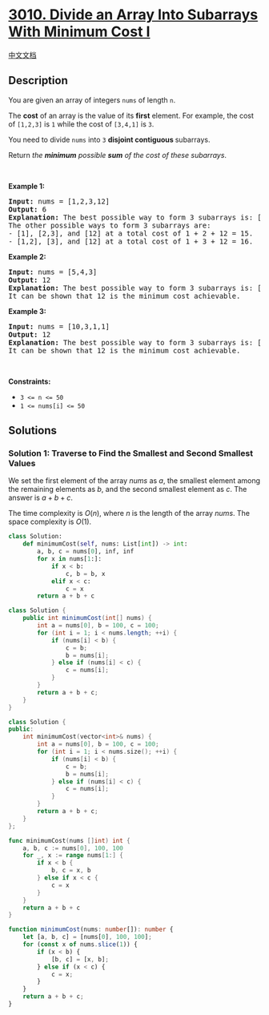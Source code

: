 # [3010. Divide an Array Into Subarrays With Minimum Cost I](https://leetcode.com/problems/divide-an-array-into-subarrays-with-minimum-cost-i)

[中文文档](./solution/3000-3099/3010.Divide%20an%20Array%20Into%20Subarrays%20With%20Minimum%20Cost%20I/README.md)

<!-- tags:Array,Enumeration,Sorting -->

## Description

<p>You are given an array of integers <code>nums</code> of length <code>n</code>.</p>

<p>The <strong>cost</strong> of an array is the value of its <strong>first</strong> element. For example, the cost of <code>[1,2,3]</code> is <code>1</code> while the cost of <code>[3,4,1]</code> is <code>3</code>.</p>

<p>You need to divide <code>nums</code> into <code>3</code> <strong>disjoint contiguous </strong><span data-keyword="subarray-nonempty">subarrays</span>.</p>

<p>Return <em>the <strong>minimum</strong> possible <strong>sum</strong> of the cost of these subarrays</em>.</p>

<p>&nbsp;</p>
<p><strong class="example">Example 1:</strong></p>

<pre>
<strong>Input:</strong> nums = [1,2,3,12]
<strong>Output:</strong> 6
<strong>Explanation:</strong> The best possible way to form 3 subarrays is: [1], [2], and [3,12] at a total cost of 1 + 2 + 3 = 6.
The other possible ways to form 3 subarrays are:
- [1], [2,3], and [12] at a total cost of 1 + 2 + 12 = 15.
- [1,2], [3], and [12] at a total cost of 1 + 3 + 12 = 16.
</pre>

<p><strong class="example">Example 2:</strong></p>

<pre>
<strong>Input:</strong> nums = [5,4,3]
<strong>Output:</strong> 12
<strong>Explanation:</strong> The best possible way to form 3 subarrays is: [5], [4], and [3] at a total cost of 5 + 4 + 3 = 12.
It can be shown that 12 is the minimum cost achievable.
</pre>

<p><strong class="example">Example 3:</strong></p>

<pre>
<strong>Input:</strong> nums = [10,3,1,1]
<strong>Output:</strong> 12
<strong>Explanation:</strong> The best possible way to form 3 subarrays is: [10,3], [1], and [1] at a total cost of 10 + 1 + 1 = 12.
It can be shown that 12 is the minimum cost achievable.
</pre>

<p>&nbsp;</p>
<p><strong>Constraints:</strong></p>

<ul>
	<li><code>3 &lt;= n &lt;= 50</code></li>
	<li><code>1 &lt;= nums[i] &lt;= 50</code></li>
</ul>

## Solutions

### Solution 1: Traverse to Find the Smallest and Second Smallest Values

We set the first element of the array $nums$ as $a$, the smallest element among the remaining elements as $b$, and the second smallest element as $c$. The answer is $a+b+c$.

The time complexity is $O(n)$, where $n$ is the length of the array $nums$. The space complexity is $O(1)$.

<!-- tabs:start -->

```python
class Solution:
    def minimumCost(self, nums: List[int]) -> int:
        a, b, c = nums[0], inf, inf
        for x in nums[1:]:
            if x < b:
                c, b = b, x
            elif x < c:
                c = x
        return a + b + c
```

```java
class Solution {
    public int minimumCost(int[] nums) {
        int a = nums[0], b = 100, c = 100;
        for (int i = 1; i < nums.length; ++i) {
            if (nums[i] < b) {
                c = b;
                b = nums[i];
            } else if (nums[i] < c) {
                c = nums[i];
            }
        }
        return a + b + c;
    }
}
```

```cpp
class Solution {
public:
    int minimumCost(vector<int>& nums) {
        int a = nums[0], b = 100, c = 100;
        for (int i = 1; i < nums.size(); ++i) {
            if (nums[i] < b) {
                c = b;
                b = nums[i];
            } else if (nums[i] < c) {
                c = nums[i];
            }
        }
        return a + b + c;
    }
};
```

```go
func minimumCost(nums []int) int {
	a, b, c := nums[0], 100, 100
	for _, x := range nums[1:] {
		if x < b {
			b, c = x, b
		} else if x < c {
			c = x
		}
	}
	return a + b + c
}
```

```ts
function minimumCost(nums: number[]): number {
    let [a, b, c] = [nums[0], 100, 100];
    for (const x of nums.slice(1)) {
        if (x < b) {
            [b, c] = [x, b];
        } else if (x < c) {
            c = x;
        }
    }
    return a + b + c;
}
```

<!-- tabs:end -->

<!-- end -->

